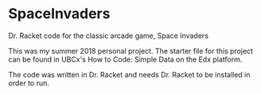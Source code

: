 # SpaceInvaders
Dr. Racket code for the classic arcade game, Space Invaders


This was my summer 2018 personal project. The starter file for this project can be found in UBCx's How to Code: Simple Data on the Edx platform. 

The code was written in Dr. Racket and needs Dr. Racket to be installed in order to run. 
